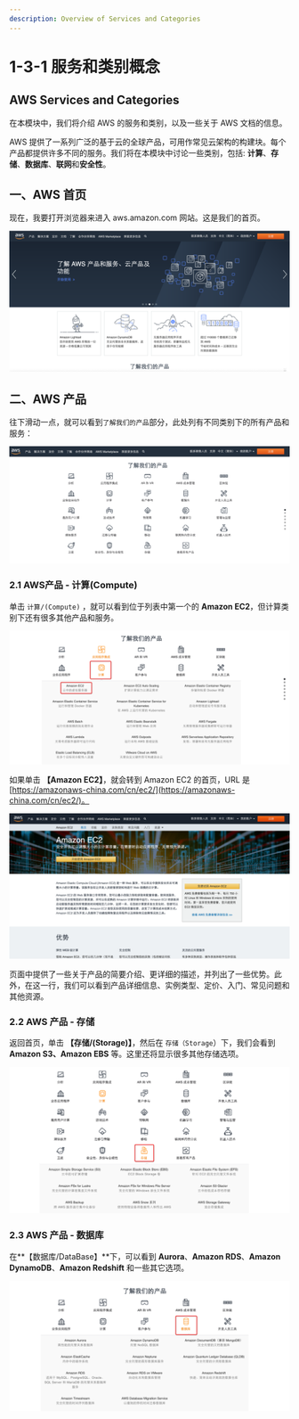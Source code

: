 ```yaml
---
description: Overview of Services and Categories
---
```


# 1-3-1 服务和类别概念

## AWS Services and Categories

在本模块中，我们将介绍 AWS 的服务和类别，以及一些关于 AWS 文档的信息。

AWS 提供了一系列广泛的基于云的全球产品，可用作常见云架构的构建块。每个产品都提供许多不同的服务。我们将在本模块中讨论一些类别，包括: **计算**、**存储**、**数据库**、**联网**和**安全性**。

## 一、AWS 首页

现在，我要打开浏览器来进入 aws.amazon.com 网站。这是我们的首页。

![aws &#x5B98;&#x7F51;&#x9996;&#x9875;](../../.gitbook/assets/ping-mu-kuai-zhao-20190419-xia-wu-9.55.30.png)

## 二、AWS 产品

往下滑动一点，就可以看到`了解我们的产品`部分，此处列有不同类别下的所有产品和服务：

![aws &#x4EA7;&#x54C1;&#x7C7B;&#x522B;](../../.gitbook/assets/ping-mu-kuai-zhao-20190419-xia-wu-9.58.48.png)

### 2.1 AWS产品 - 计算\(Compute\)

单击 `计算/(Compute)` ，就可以看到位于列表中第一个的 **Amazon EC2**，但计算类别下还有很多其他产品和服务。

![&#x8BA1;&#x7B97;/\(Compute\)](../../.gitbook/assets/snip20190419_1.png)

如果单击 **【Amazon EC2】**，就会转到 Amazon EC2 的首页，URL 是 [https://amazonaws-china.com/cn/ec2/](https://amazonaws-china.com/cn/ec2/)。

![Amazon EC2 &#x9996;&#x9875;](../../.gitbook/assets/snip20190419_2.png)

页面中提供了一些关于产品的简要介绍、更详细的描述，并列出了一些优势。此外，在这一行，我们可以看到产品详细信息、实例类型、定价、入门、常见问题和其他资源。

### 2.2 AWS  产品 - 存储

返回首页，单击 **【存储/\(Storage\)】**，然后在 `存储（Storage`）下，我们会看到 **Amazon S3、Amazon EBS** 等。这里还将显示很多其他存储选项。

![&#x5B58;&#x50A8;&#xFF08;Storage&#xFF09;](../../.gitbook/assets/snip20190419_3.png)

### 2.3 AWS 产品 - 数据库

在**【数据库/DataBase】**下，可以看到 **Aurora**、**Amazon RDS**、**Amazon DynamoDB**、**Amazon Redshift** 和一些其它选项。

![](../../.gitbook/assets/snip20190419_4.png)


